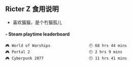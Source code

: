 ## Ricter Z 食用说明
- 喜欢猫猫，是个冇猫孤儿

<!-- steam-box start -->
#### - Steam playtime leaderboard
```text
🎮 World of Warships                 🕘 68 hrs 44 mins
🎮 Portal 2                          🕘 2 hrs 9 mins
🎮 Cyberpunk 2077                    🕘 11 hrs 41 mins
```
<!-- Powered by https://github.com/YouEclipse/steam-box . -->
<!-- steam-box end -->
